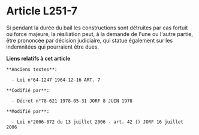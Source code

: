 # Article L251-7

Si pendant la durée du bail les constructions sont détruites par cas fortuit ou force majeure, la résiliation peut, à la
demande de l'une ou l'autre partie, être prononcée par décision judiciaire, qui statue également sur les indemnitées qui
pourraient être dues.

**Liens relatifs à cet article**

	**Anciens textes**:

	  - Loi n°64-1247 1964-12-16 ART. 7

	**Codifié par**:

	  - Décret n°78-621 1978-05-31 JORF 8 JUIN 1978

	**Modifié par**:

	  - Loi n°2006-872 du 13 juillet 2006 - art. 42 () JORF 16 juillet 2006
